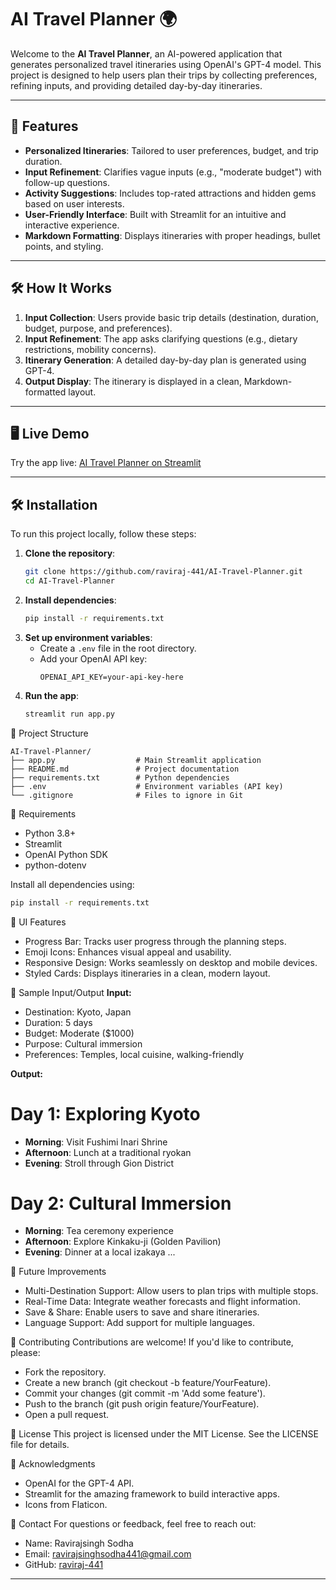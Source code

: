 # AI Travel Planner 🌍

Welcome to the **AI Travel Planner**, an AI-powered application that generates personalized travel itineraries using OpenAI's GPT-4 model. This project is designed to help users plan their trips by collecting preferences, refining inputs, and providing detailed day-by-day itineraries.

---

## 🚀 Features

- **Personalized Itineraries**: Tailored to user preferences, budget, and trip duration.
- **Input Refinement**: Clarifies vague inputs (e.g., "moderate budget") with follow-up questions.
- **Activity Suggestions**: Includes top-rated attractions and hidden gems based on user interests.
- **User-Friendly Interface**: Built with Streamlit for an intuitive and interactive experience.
- **Markdown Formatting**: Displays itineraries with proper headings, bullet points, and styling.

---

## 🛠️ How It Works

1. **Input Collection**: Users provide basic trip details (destination, duration, budget, purpose, and preferences).
2. **Input Refinement**: The app asks clarifying questions (e.g., dietary restrictions, mobility concerns).
3. **Itinerary Generation**: A detailed day-by-day plan is generated using GPT-4.
4. **Output Display**: The itinerary is displayed in a clean, Markdown-formatted layout.

---

## 🖥️ Live Demo

Try the app live: [AI Travel Planner on Streamlit](https://your-streamlit-app-link.streamlit.app)

---

## 🛠️ Installation

To run this project locally, follow these steps:

1. **Clone the repository**:
   ```bash
   git clone https://github.com/raviraj-441/AI-Travel-Planner.git
   cd AI-Travel-Planner
   ```
2. **Install dependencies**:
   ```bash
   pip install -r requirements.txt
   ```
3. **Set up environment variables**:
   - Create a `.env` file in the root directory.
   - Add your OpenAI API key:
     ```
     OPENAI_API_KEY=your-api-key-here
     ```
4. **Run the app**:
   ```bash
   streamlit run app.py
   ```

📂 Project Structure
```
AI-Travel-Planner/
├── app.py                  # Main Streamlit application
├── README.md               # Project documentation
├── requirements.txt        # Python dependencies
├── .env                    # Environment variables (API key)
└── .gitignore              # Files to ignore in Git
```

🧩 Requirements
- Python 3.8+
- Streamlit
- OpenAI Python SDK
- python-dotenv

Install all dependencies using:
```bash
pip install -r requirements.txt
```

🎨 UI Features
- Progress Bar: Tracks user progress through the planning steps.
- Emoji Icons: Enhances visual appeal and usability.
- Responsive Design: Works seamlessly on desktop and mobile devices.
- Styled Cards: Displays itineraries in a clean, modern layout.

📝 Sample Input/Output
**Input:**
- Destination: Kyoto, Japan
- Duration: 5 days
- Budget: Moderate ($1000)
- Purpose: Cultural immersion
- Preferences: Temples, local cuisine, walking-friendly

**Output:**
# Day 1: Exploring Kyoto
- **Morning**: Visit Fushimi Inari Shrine
- **Afternoon**: Lunch at a traditional ryokan
- **Evening**: Stroll through Gion District

# Day 2: Cultural Immersion
- **Morning**: Tea ceremony experience
- **Afternoon**: Explore Kinkaku-ji (Golden Pavilion)
- **Evening**: Dinner at a local izakaya
...

🚧 Future Improvements
- Multi-Destination Support: Allow users to plan trips with multiple stops.
- Real-Time Data: Integrate weather forecasts and flight information.
- Save & Share: Enable users to save and share itineraries.
- Language Support: Add support for multiple languages.

🤝 Contributing
Contributions are welcome! If you'd like to contribute, please:
- Fork the repository.
- Create a new branch (git checkout -b feature/YourFeature).
- Commit your changes (git commit -m 'Add some feature').
- Push to the branch (git push origin feature/YourFeature).
- Open a pull request.

📄 License
This project is licensed under the MIT License. See the LICENSE file for details.

🙏 Acknowledgments
- OpenAI for the GPT-4 API.
- Streamlit for the amazing framework to build interactive apps.
- Icons from Flaticon.

📧 Contact
For questions or feedback, feel free to reach out:
- Name: Ravirajsingh Sodha
- Email: ravirajsinghsodha441@gmail.com
- GitHub: [raviraj-441](https://github.com/raviraj-441)

---
